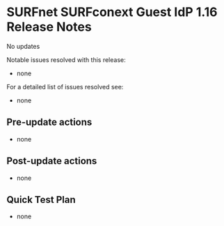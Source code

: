 # SURFnet SURFconext Guest IdP 1.16 Release Notes #

No updates

Notable issues resolved with this release:
* none

For a detailed list of issues resolved see:
* none

Pre-update actions
------------------

* none

Post-update actions
-------------------

* none

Quick Test Plan
---------------

* none